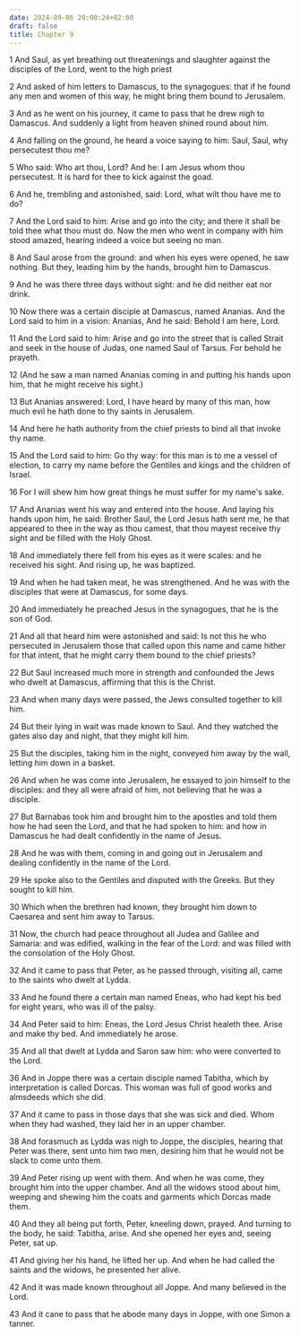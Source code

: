 ```yaml
---
date: 2024-09-06 20:00:24+02:00
draft: false
title: Chapter 9
---
```




1 And Saul, as yet breathing out threatenings and slaughter against the disciples of the Lord, went to the high priest

2 And asked of him letters to Damascus, to the synagogues: that if he found any men and women of this way, he might bring them bound to Jerusalem.

3 And as he went on his journey, it came to pass that he drew nigh to Damascus. And suddenly a light from heaven shined round about him.

4 And falling on the ground, he heard a voice saying to him: Saul, Saul, why persecutest thou me?

5 Who said: Who art thou, Lord? And he: I am Jesus whom thou persecutest. It is hard for thee to kick against the goad.

6 And he, trembling and astonished, said: Lord, what wilt thou have me to do?

7 And the Lord said to him: Arise and go into the city; and there it shall be told thee what thou must do. Now the men who went in company with him stood amazed, hearing indeed a voice but seeing no man.

8 And Saul arose from the ground: and when his eyes were opened, he saw nothing. But they, leading him by the hands, brought him to Damascus.

9 And he was there three days without sight: and he did neither eat nor drink.

10 Now there was a certain disciple at Damascus, named Ananias. And the Lord said to him in a vision: Ananias, And he said: Behold I am here, Lord.

11 And the Lord said to him: Arise and go into the street that is called Strait and seek in the house of Judas, one named Saul of Tarsus. For behold he prayeth.

12 (And he saw a man named Ananias coming in and putting his hands upon him, that he might receive his sight.)

13 But Ananias answered: Lord, I have heard by many of this man, how much evil he hath done to thy saints in Jerusalem.

14 And here he hath authority from the chief priests to bind all that invoke thy name.

15 And the Lord said to him: Go thy way: for this man is to me a vessel of election, to carry my name before the Gentiles and kings and the children of Israel.

16 For I will shew him how great things he must suffer for my name's sake.

17 And Ananias went his way and entered into the house. And laying his hands upon him, he said: Brother Saul, the Lord Jesus hath sent me, he that appeared to thee in the way as thou camest, that thou mayest receive thy sight and be filled with the Holy Ghost.

18 And immediately there fell from his eyes as it were scales: and he received his sight. And rising up, he was baptized.

19 And when he had taken meat, he was strengthened. And he was with the disciples that were at Damascus, for some days.

20 And immediately he preached Jesus in the synagogues, that he is the son of God.

21 And all that heard him were astonished and said: Is not this he who persecuted in Jerusalem those that called upon this name and came hither for that intent, that he might carry them bound to the chief priests?

22 But Saul increased much more in strength and confounded the Jews who dwelt at Damascus, affirming that this is the Christ.

23 And when many days were passed, the Jews consulted together to kill him.

24 But their lying in wait was made known to Saul. And they watched the gates also day and night, that they might kill him.

25 But the disciples, taking him in the night, conveyed him away by the wall, letting him down in a basket.

26 And when he was come into Jerusalem, he essayed to join himself to the disciples: and they all were afraid of him, not believing that he was a disciple.

27 But Barnabas took him and brought him to the apostles and told them how he had seen the Lord, and that he had spoken to him: and how in Damascus he had dealt confidently in the name of Jesus.

28 And he was with them, coming in and going out in Jerusalem and dealing confidently in the name of the Lord.

29 He spoke also to the Gentiles and disputed with the Greeks. But they sought to kill him.

30 Which when the brethren had known, they brought him down to Caesarea and sent him away to Tarsus.

31 Now, the church had peace throughout all Judea and Galilee and Samaria: and was edified, walking in the fear of the Lord: and was filled with the consolation of the Holy Ghost.

32 And it came to pass that Peter, as he passed through, visiting all, came to the saints who dwelt at Lydda.

33 And he found there a certain man named Eneas, who had kept his bed for eight years, who was ill of the palsy.

34 And Peter said to him: Eneas, the Lord Jesus Christ healeth thee. Arise and make thy bed. And immediately he arose.

35 And all that dwelt at Lydda and Saron saw him: who were converted to the Lord.

36 And in Joppe there was a certain disciple named Tabitha, which by interpretation is called Dorcas. This woman was full of good works and almsdeeds which she did.

37 And it came to pass in those days that she was sick and died. Whom when they had washed, they laid her in an upper chamber.

38 And forasmuch as Lydda was nigh to Joppe, the disciples, hearing that Peter was there, sent unto him two men, desiring him that he would not be slack to come unto them.

39 And Peter rising up went with them. And when he was come, they brought him into the upper chamber. And all the widows stood about him, weeping and shewing him the coats and garments which Dorcas made them.

40 And they all being put forth, Peter, kneeling down, prayed. And turning to the body, he said: Tabitha, arise. And she opened her eyes and, seeing Peter, sat up.

41 And giving her his hand, he lifted her up. And when he had called the saints and the widows, he presented her alive.

42 And it was made known throughout all Joppe. And many believed in the Lord.

43 And it cane to pass that he abode many days in Joppe, with one Simon a tanner.

